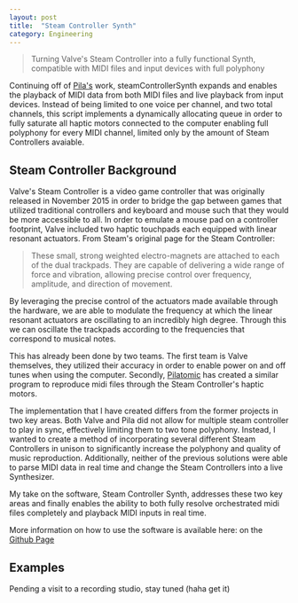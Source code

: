 ```yaml
---
layout: post
title:  "Steam Controller Synth"
category: Engineering
---
```


>Turning Valve's Steam Controller into a fully functional Synth, compatible with MIDI files and input devices with full polyphony

Continuing off of [Pila's](https://gitlab.com/Pilatomic/SteamControllerSinger) work, steamControllerSynth expands and enables the playback of MIDI data from both MIDI files and live playback from input devices. Instead of being limited to one voice per channel, and two total channels, this script implements a dynamically allocating queue in order to fully saturate all haptic motors connected to the computer enabling full polyphony for every MIDI channel, limited only by the amount of Steam Controllers avaiable.

<!--more-->

## Steam Controller Background

Valve's Steam Controller is a video game controller that was originally released in November 2015 in order to bridge the gap between games that utilized traditional controllers and keyboard and mouse such that they would be more accessible to all. In order to emulate a mouse pad on a controller footprint, Valve included two haptic touchpads each equipped with linear resonant actuators. From Steam's original page for the Steam Controller:

> These small, strong weighted electro-magnets are attached to each of the dual trackpads. They are capable of delivering a wide range of force and vibration, allowing precise control over frequency, amplitude, and direction of movement.

By leveraging the precise control of the actuators made available through the hardware, we are able to modulate the frequency at which the linear resonant actuators are oscillating to an incredibly high degree. Through this we can oscillate the trackpads according to the frequencies that correspond to musical notes.

This has already been done by two teams. The first team is Valve themselves, they utilized their accuracy in order to enable power on and off tunes when using the computer. Secondly, [Pilatomic](https://gitlab.com/Pilatomic/SteamControllerSinger) has created a similar program to reproduce midi files through the Steam Controller's haptic motors.

The implementation that I have created differs from the former projects in two key areas. Both Valve and Pila did not allow for multiple steam controller to play in sync, effectively limiting them to two tone polyphony. Instead, I wanted to create a method of incorporating several different Steam Controllers in unison to significantly increase the polyphony and quality of music reproduction. Additionally, neither of the previous solutions were able to parse MIDI data in real time and change the Steam Controllers into a live Synthesizer.

My take on the software, Steam Controller Synth, addresses these two key areas and finally enables the ability to both fully resolve orchestrated midi files completely and playback MIDI inputs in real time. 

More information on how to use the software is available here:
on the [Github Page](https://github.com/afornelas/steamControllerSynth)

## Examples

<!-- Play some cute (royalty free) music here and attach an MP3 player and a video or two. -->

Pending a visit to a recording studio, stay tuned (haha get it)